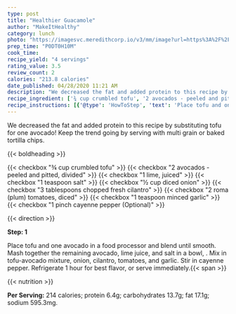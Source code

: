 ```yaml
---
type: post
title: "Healthier Guacamole"
author: "MakeItHealthy"
category: lunch
photo: "https://imagesvc.meredithcorp.io/v3/mm/image?url=https%3A%2F%2Fimages.media-allrecipes.com%2Fuserphotos%2F964461.jpg"
prep_time: "P0DT0H10M"
cook_time: 
recipe_yield: "4 servings"
rating_value: 3.5
review_count: 2
calories: "213.8 calories"
date_published: 04/28/2020 11:21 AM
description: "We decreased the fat and added protein to this recipe by substituting tofu for one avocado! Keep the trend going by serving with multi grain or baked tortilla chips."
recipe_ingredient: ['¾ cup crumbled tofu', '2 avocados - peeled and pitted, divided', '1 lime, juiced', '1 teaspoon salt', '½ cup diced onion', '3 tablespoons chopped fresh cilantro', '2 roma (plum) tomatoes, diced', '1 teaspoon minced garlic', '1 pinch cayenne pepper']
recipe_instructions: [{'@type': 'HowToStep', 'text': 'Place tofu and one avocado in a food processor and blend until smooth. Mash together the remaining avocado, lime juice, and salt in a bowl, . Mix in tofu-avocado mixture, onion, cilantro, tomatoes, and garlic. Stir in cayenne pepper. Refrigerate 1 hour for best flavor, or serve immediately.\n'}]
---
```


We decreased the fat and added protein to this recipe by substituting tofu for one avocado! Keep the trend going by serving with multi grain or baked tortilla chips. 

{{< boldheading >}}

{{< checkbox "¾ cup crumbled tofu" >}}
{{< checkbox "2  avocados - peeled and pitted, divided" >}}
{{< checkbox "1  lime, juiced" >}}
{{< checkbox "1 teaspoon salt" >}}
{{< checkbox "½ cup diced onion" >}}
{{< checkbox "3 tablespoons chopped fresh cilantro" >}}
{{< checkbox "2  roma (plum) tomatoes, diced" >}}
{{< checkbox "1 teaspoon minced garlic" >}}
{{< checkbox "1 pinch cayenne pepper  (Optional)" >}}


{{< direction >}}

**Step: 1**

Place tofu and one avocado in a food processor and blend until smooth. Mash together the remaining avocado, lime juice, and salt in a bowl, . Mix in tofu-avocado mixture, onion, cilantro, tomatoes, and garlic. Stir in cayenne pepper. Refrigerate 1 hour for best flavor, or serve immediately.{{< span >}}

{{< nutrition >}}

**Per Serving:** 214 calories; protein 6.4g; carbohydrates 13.7g; fat 17.1g; sodium 595.3mg.